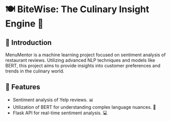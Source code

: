 # 🍽️ BiteWise: The Culinary Insight Engine 🥘

## 🌟 Introduction
MenuMentor is a machine learning project focused on sentiment analysis of restaurant reviews. Utilizing advanced NLP techniques and models like BERT, this project aims to provide insights into customer preferences and trends in the culinary world.

## 🚀 Features
- Sentiment analysis of Yelp reviews. 📊
- Utilization of BERT for understanding complex language nuances. 🧠
- Flask API for real-time sentiment analysis. 💻

